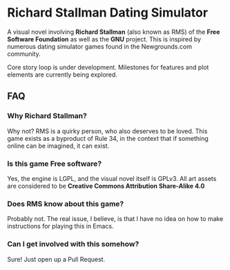 # Richard Stallman Dating Simulator
A visual novel involving __Richard Stallman__ (also known as RMS) of the
__Free Software Foundation__ as well as the __GNU__ project.
This is inspired by numerous dating simulator games found in the
Newgrounds.com community.

Core story loop is under development. Milestones for features and plot elements
are currently being explored.

## FAQ
### Why Richard Stallman?
Why not? RMS is a quirky person, who also deserves to be loved. This game
exists as a byproduct of Rule 34, in the context that if something online can be
imagined, it can exist.
### Is this game Free software?
Yes, the engine is LGPL, and the visual novel itself is GPLv3. All art assets are
considered to be __Creative Commons Attribution Share-Alike 4.0__
### Does RMS know about this game?
Probably not. The real issue, I believe, is that I have no idea on how to make
instructions for playing this in Emacs.
### Can I get involved with this somehow?
Sure! Just open up a Pull Request.
